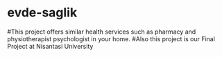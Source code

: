 # evde-saglik
#This project offers similar health services such as pharmacy and physiotherapist psychologist in your home.
#Also this project is our Final Project at Nisantasi University
